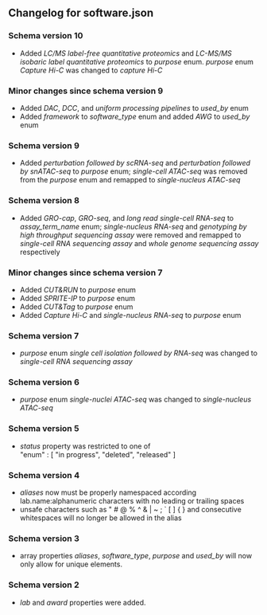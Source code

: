 ## Changelog for software.json

### Schema version 10

* Added *LC/MS label-free quantitative proteomics* and *LC-MS/MS isobaric label quantitative proteomics* to *purpose* enum. *purpose* enum *Capture Hi-C* was changed to *capture Hi-C*

### Minor changes since schema version 9

* Added *DAC*, *DCC*, and *uniform processing pipelines* to *used_by* enum
* Added *framework* to *software_type* enum and added *AWG* to *used_by* enum

### Schema version 9

* Added *perturbation followed by scRNA-seq* and *perturbation followed by snATAC-seq* to *purpose* enum; *single-cell ATAC-seq* was removed from the *purpose* enum and remapped to *single-nucleus ATAC-seq*

### Schema version 8

* Added *GRO-cap*, *GRO-seq*, and *long read single-cell RNA-seq* to *assay_term_name* enum;  *single-nucleus RNA-seq* and *genotyping by high throughput sequencing assay* were removed and remapped to *single-cell RNA sequencing assay* and *whole genome sequencing assay* respectively

### Minor changes since schema version 7
* Added *CUT&RUN* to *purpose* enum
* Added *SPRITE-IP* to *purpose* enum
* Added *CUT&Tag* to *purpose* enum
* Added *Capture Hi-C* and *single-nucleus RNA-seq* to *purpose* enum

### Schema version 7

* *purpose* enum *single cell isolation followed by RNA-seq* was changed to *single-cell RNA sequencing assay*

### Schema version 6

* *purpose* enum *single-nuclei ATAC-seq* was changed to *single-nucleus ATAC-seq*

### Schema version 5

* *status* property was restricted to one of  
    "enum" : [
        "in progress",
        "deleted",
        "released"
    ]

### Schema version 4

* *aliases* now must be properly namespaced according lab.name:alphanumeric characters with no leading or trailing spaces
* unsafe characters such as " # @ % ^ & | ~ ; ` [ ] { } and consecutive whitespaces will no longer be allowed in the alias

### Schema version 3

* array properties *aliases*, *software_type*, *purpose* and *used_by* will now only allow for unique elements.

### Schema version 2

* *lab* and *award* properties were added.
